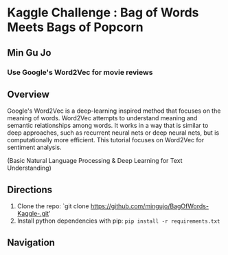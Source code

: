 # Kaggle Challenge : Bag of Words Meets Bags of Popcorn
## Min Gu Jo
### Use Google's Word2Vec for movie reviews


## Overview
Google's Word2Vec is a deep-learning inspired method that focuses on the meaning of words. Word2Vec attempts to understand meaning and semantic relationships among words. It works in a way that is similar to deep approaches, such as recurrent neural nets or deep neural nets, but is computationally more efficient. This tutorial focuses on Word2Vec for sentiment analysis.

(Basic Natural Language Processing & Deep Learning for Text Understanding)


## Directions
1. Clone the repo: `git clone https://github.com/mingujo/BagOfWords-Kaggle-.git'
2. Install python dependencies with pip: `pip install -r requirements.txt` 

## Navigation